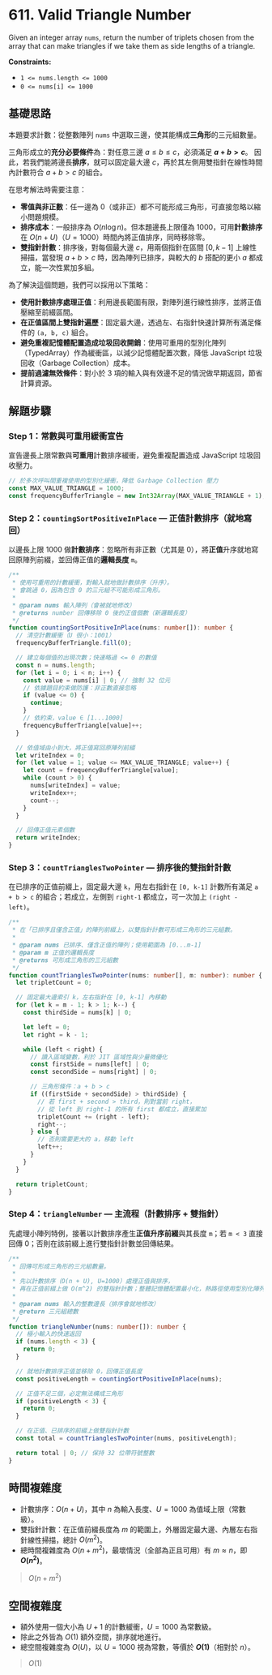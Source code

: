 # 611. Valid Triangle Number

Given an integer array `nums`, return the number of triplets chosen from the array that can make triangles if we take them as side lengths of a triangle.

**Constraints:**

- `1 <= nums.length <= 1000`
- `0 <= nums[i] <= 1000`

## 基礎思路

本題要求計數：從整數陣列 `nums` 中選取三邊，使其能構成**三角形**的三元組數量。

三角形成立的**充分必要條件**為：對任意三邊 $a \le b \le c$，必須滿足 **$a + b > c$**。
因此，若我們能將邊長**排序**，就可以固定最大邊 $c$，再於其左側用雙指針在線性時間內計數符合 $a + b > c$ 的組合。

在思考解法時需要注意：

- **零值與非正數**：任一邊為 0（或非正）都不可能形成三角形，可直接忽略以縮小問題規模。
- **排序成本**：一般排序為 $O(n \log n)$。但本題邊長上限僅為 1000，可用**計數排序**在 $O(n + U)$（$U = 1000$）時間內將正值排序，同時移除零。
- **雙指針計數**：排序後，對每個最大邊 $c$，用兩個指針在區間 $[0, k-1]$ 上線性掃描，當發現 $a + b > c$ 時，因為陣列已排序，與較大的 $b$ 搭配的更小 $a$ 都成立，能一次性累加多組。

為了解決這個問題，我們可以採用以下策略：

- **使用計數排序處理正值**：利用邊長範圍有限，對陣列進行線性排序，並將正值壓縮至前綴區間。
- **在正值區間上雙指針遍歷**：固定最大邊，透過左、右指針快速計算所有滿足條件的 `(a, b, c)` 組合。
- **避免重複記憶體配置造成垃圾回收開銷**：使用可重用的型別化陣列（TypedArray）作為緩衝區，以減少記憶體配置次數，降低 JavaScript 垃圾回收（Garbage Collection）成本。
- **提前過濾無效條件**：對小於 3 項的輸入與有效邊不足的情況做早期返回，節省計算資源。

## 解題步驟

### Step 1：常數與可重用緩衝宣告

宣告邊長上限常數與**可重用**計數排序緩衝，避免重複配置造成 JavaScript 垃圾回收壓力。

```typescript
// 於多次呼叫間重複使用的型別化緩衝，降低 Garbage Collection 壓力
const MAX_VALUE_TRIANGLE = 1000;
const frequencyBufferTriangle = new Int32Array(MAX_VALUE_TRIANGLE + 1);
```

### Step 2：`countingSortPositiveInPlace` — 正值計數排序（就地寫回）

以邊長上限 1000 做**計數排序**：忽略所有非正數（尤其是 0），將**正值**升序就地寫回原陣列前綴，並回傳正值的**邏輯長度** `m`。

```typescript
/**
 * 使用可重用的計數緩衝，對輸入就地做計數排序（升序）。
 * 會跳過 0，因為包含 0 的三元組不可能形成三角形。
 *
 * @param nums 輸入陣列（會被就地修改）
 * @returns number 回傳移除 0 後的正值個數（新邏輯長度）
 */
function countingSortPositiveInPlace(nums: number[]): number {
  // 清空計數緩衝（U 很小：1001）
  frequencyBufferTriangle.fill(0);

  // 建立每個值的出現次數；快速略過 <= 0 的數值
  const n = nums.length;
  for (let i = 0; i < n; i++) {
    const value = nums[i] | 0; // 強制 32 位元
    // 依據題目約束做防護：非正數直接忽略
    if (value <= 0) {
      continue;
    }
    // 依約束，value ∈ [1...1000]
    frequencyBufferTriangle[value]++;
  }

  // 依值域由小到大，將正值寫回原陣列前綴
  let writeIndex = 0;
  for (let value = 1; value <= MAX_VALUE_TRIANGLE; value++) {
    let count = frequencyBufferTriangle[value];
    while (count > 0) {
      nums[writeIndex] = value;
      writeIndex++;
      count--;
    }
  }

  // 回傳正值元素個數
  return writeIndex;
}
```

### Step 3：`countTrianglesTwoPointer` — 排序後的雙指針計數

在已排序的正值前綴上，固定最大邊 `k`，用左右指針在 `[0, k-1]` 計數所有滿足 `a + b > c` 的組合；若成立，左側到 `right-1` 都成立，可一次加上 `(right - left)`。

```typescript
/**
 * 在「已排序且僅含正值」的陣列前綴上，以雙指針計數可形成三角形的三元組數。
 *
 * @param nums 已排序、僅含正值的陣列；使用範圍為 [0...m-1]
 * @param m 正值的邏輯長度
 * @returns 可形成三角形的三元組數
 */
function countTrianglesTwoPointer(nums: number[], m: number): number {
  let tripletCount = 0;

  // 固定最大邊索引 k，左右指針在 [0, k-1] 內移動
  for (let k = m - 1; k > 1; k--) {
    const thirdSide = nums[k] | 0;

    let left = 0;
    let right = k - 1;

    while (left < right) {
      // 讀入區域變數，利於 JIT 區域性與少量微優化
      const firstSide = nums[left] | 0;
      const secondSide = nums[right] | 0;

      // 三角形條件：a + b > c
      if ((firstSide + secondSide) > thirdSide) {
        // 若 first + second > third，則對當前 right，
        // 從 left 到 right-1 的所有 first 都成立，直接累加
        tripletCount += (right - left);
        right--;
      } else {
        // 否則需要更大的 a，移動 left
        left++;
      }
    }
  }

  return tripletCount;
}
```

### Step 4：`triangleNumber` — 主流程（計數排序 + 雙指針）

先處理小陣列特例，接著以計數排序產生**正值升序前綴**與其長度 `m`；若 `m < 3` 直接回傳 0；否則在該前綴上進行雙指針計數並回傳結果。

```typescript
/**
 * 回傳可形成三角形的三元組數量。
 *
 * 先以計數排序（O(n + U), U=1000）處理正值與排序，
 * 再在正值前綴上做 O(m^2) 的雙指針計數；整體記憶體配置最小化，熱路徑使用型別化陣列。
 *
 * @param nums 輸入的整數邊長（排序會就地修改）
 * @return 三元組總數
 */
function triangleNumber(nums: number[]): number {
  // 極小輸入的快速返回
  if (nums.length < 3) {
    return 0;
  }

  // 就地計數排序正值並移除 0，回傳正值長度
  const positiveLength = countingSortPositiveInPlace(nums);

  // 正值不足三個，必定無法構成三角形
  if (positiveLength < 3) {
    return 0;
  }

  // 在正值、已排序的前綴上做雙指針計數
  const total = countTrianglesTwoPointer(nums, positiveLength);

  return total | 0; // 保持 32 位帶符號整數
}
```

## 時間複雜度

- 計數排序：$O(n + U)$，其中 $n$ 為輸入長度、$U=1000$ 為值域上限（常數級）。
- 雙指針計數：在正值前綴長度為 $m$ 的範圍上，外層固定最大邊、內層左右指針線性掃描，總計 $O(m^2)$。
- 總時間複雜度為 $O(n + m^2)$，最壞情況（全部為正且可用）有 $m \approx n$，即 **$O(n^2)$**。

> $O(n + m^2)$

## 空間複雜度

- 額外使用一個大小為 $U+1$ 的計數緩衝，$U=1000$ 為常數級。
- 除此之外皆為 $O(1)$ 額外空間，排序就地進行。
- 總空間複雜度為 $O(U)$，以 $U=1000$ 視為常數，等價於 **$O(1)$**（相對於 $n$）。

> $O(1)$
